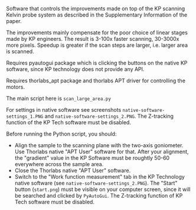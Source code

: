 Software that controls the improvements made on top
of the KP scanning Kelvin probe system as described in the Supplementary
Information of the paper.

The improvements mainly compensate for the poor
choice of linear stages made by KP engineers.
The result is 3-100x faster scanning, 30-3000x more pixels.
Speedup is greater if the scan steps are larger, i.e. larger area is scanned.

Requires pyautogui package which is clicking the buttons on the native
KP software, since KP technology does not provide any API.

Requires thorlabs_apt package and thorlabs APT driver for controlling the
motors.

The main script here is `scan_large_area.py`

For settings in native software see screenshots `native-software-settings_1.PNG` 
and `native-software-settings_2.PNG`. The Z-tracking function of the KP Tech software must be disabled.

Before running the Python script, you should:
* Align the sample to the scanning plane with the two-axis goniometer. Use Thorlabs native "APT User" software for that.
  After your alignment, the "gradient" value in the KP Software must be roughtly 50-60 everywhere across the sample area.
* Close the Thorlabs native "APT User" software.
* Switch to the "Work function measurement" tab in the KP Technology native software (see `native-software-settings_2.PNG`).
The "Start" button (`start.png`) must be visible on your computer screen, since it will be searched and clicked by `PyAutoGui`.
The Z-tracking function of KP Tech software must be disabled. 